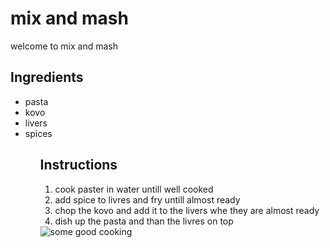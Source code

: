 <!DOCTYPE html>
<html lang="en">
<head>
  <title>abstractfood</title>
  <meta charset="UTF-8">
  </head>
  <body>
    <h1> mix and mash </h1>
  <p>welcome to mix and mash</p></body>
  <h2>Ingredients</h2>
  <ul>
    <li>pasta </li>
    <li>kovo  </li>
    <li>livers</li>
    <li>spices</li><ul>
<h2>Instructions</h2>
<ol>
  <li>cook paster in water untill well cooked </li>
  <li>add spice to livres and fry untill almost  ready </li>
  <li>chop the kovo and add it to the livers whe they are almost ready </li>
  <li> dish up the pasta and than the livres on top</li></ol></body>
  <img src="https://cdn.freecodecamp.org/curriculum/labs/recipe.jpg"alt="some good cooking">
